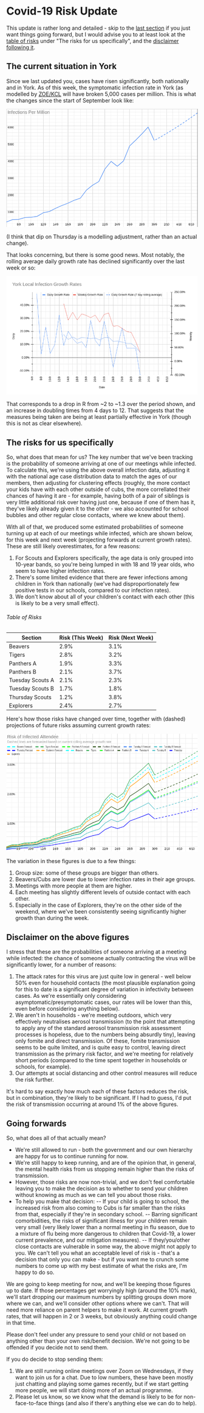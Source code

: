 # Covid-19 Risk Update

This update is rather long and detailed - skip to the [last section](#going-forwards) if you just want things going forward, but I would advise you to at least look 
at the [table of risks](#table-of-risks) under "The risks for us specifically", and the [disclaimer following it](#disclaimer-on-the-above-figures).
## The current situation in York

Since we last updated you, cases have risen significantly, both nationally and in York. As of this week, the symptomatic infection rate in 
York (as modelled by [ZOE/KCL](https://covid.joinzoe.com/data) will have broken 5,000 cases per million. This is what the changes since the start of September look 
like: 

![Graph of infections](g53.png)

(I think that dip on Thursday is a modelling adjustment, rather than an actual change). 

That looks concerning, but there is some good news. Most notably, the rolling average daily growth rate has declined significantly over the last week or so: 

![Graph of growth rates](g42.png) 

That corresponds to a drop in R from ~2 to ~1.3 over the period shown, and an increase in doubling times from 4 days to 12. That suggests that the measures being 
taken are being at least partially effective in York (though this is not as clear elsewhere). 

## The risks for us specifically

So, what does that mean for us? The key number that we've been tracking is the probability of someone arriving at one of our meetings while infected. To calculate 
this, we're using the above overall infection data, adjusting it with the national age case distribution data to match the ages of our members, then adjusting for 
clustering effects (roughly, the more contact your kids have with each other outside of cubs, the more correllated their chances of having it are - for example, 
having both of a pair of siblings is very little additional risk over having just one, because if one of them has it, they've likely already given it to the other - 
we also accounted for school bubbles and other regular close contacts, where we knew about them).

With all of that, we produced some estimated probabilities of someone turning up at each of our meetings while infected, which are shown below, for this week and next 
week (projecting forwards at current growth rates). These are still likely overestimates, for a few reasons: 

1. For Scouts and Explorers specifically, the age data is only grouped into 10-year bands, so you're being lumped in with 18 and 19 year olds, who seem to have 
higher infection rates. 
2. There's some limited evidence that there are fewer infections among children in York than nationally (we've had disproportionately few positive tests in our 
schools, compared to our infection rates). 
3. We don't know about all of your children's contact with each other (this is likely to be a very small effect).

###### Table of Risks 

Section | Risk (This Week) | Risk (Next Week)
--------|-----|------
Beavers | 2.9% | 3.1%
Tigers | 2.8% | 3.2%
Panthers A | 1.9% | 3.3%
Panthers B | 2.1% | 3.7%
Tuesday Scouts A | 2.1% | 2.3%
Tuesday Scouts B | 1.7% | 1.8%
Thursday Scouts | 1.2% | 3.8%
Explorers | 2.4% | 2.7%

Here's how those risks have changed over time, together with (dashed) projections of future risks assuming current growth rates: 

![Graph of risks](g43.png)

The variation in these figures is due to a few things: 

1. Group size: some of these groups are bigger than others.
1. Beavers/Cubs are lower due to lower infection rates in their age groups. 
2. Meetings with more people at them are higher. 
3. Each meeting has slightly different levels of outside contact with each other. 
4. Especially in the case of Explorers, they're on the other side of the weekend, where we've been consistently seeing significantly higher growth than during the 
week. 

## Disclaimer on the above figures 

I stress that these are the probabilities of someone arriving at a meeting while infected: the chance of someone actually contracting the virus will be significantly 
lower, for a number of reasons: 

1. The attack rates for this virus are just quite low in general - well below 50% even for household contacts (the most plausible explanation going for this
to date is a significant degree of variation in infectivity between cases. As we're essentially only considering asymptomatic/presymptomatic cases, our rates will be
lower than this, even before considering anything below). 
2. We aren't in households - we're meeting outdoors, which very effectively neutralises aerosol transmission (to the point that attempting to apply any of the 
standard aerosol transmission risk assessment processes is hopeless, due to the numbers being absurdly tiny), leaving only fomite and direct transmission. Of these, 
fomite transmission seems to be quite limited, and is quite easy to control, leaving direct transmission as the primary risk factor, and we're meeting for relatively 
short periods (compared to the time spent together in households or schools, for example). 
3. Our attempts at social distancing and other control measures will reduce the risk further. 

It's hard to say exactly how much each of these factors reduces the risk, but in combination, they're likely to be significant. If I had to guess, I'd put the risk
of transmission occurring at around 1% of the above figures. 

## Going forwards

So, what does all of that actually mean? 

- We're still allowed to run - both the government and our own hierarchy are happy for us to continue running for now. 
- We're still happy to keep running, and are of the opinion that, in general, the mental health risks from us stopping remain higher than the risks of transmission. 
- However, those risks are now non-trivial, and we don't feel comfortable leaving you to make the decision as to whether to send your children without knowing as much
as we can tell you about those risks.
- To help you make that decision: 
-- If your child is going to school, the increased risk from also coming to Cubs is far smaller than the risks from that, especially if they're in secondary school.
-- Barring significant comorbidities, the risks of significant illness for your children remain very small (very likely lower than a normal meeting in flu season, 
due to a mixture of flu being more dangerous to children that Covid-19, a lower current prevalence, and our mitigation measures).
-- If they/you/other close contacts are vulnerable in some way, the above might not apply to you. We can't tell you what an acceptable level of risk is - that's a 
decision that only you can make - but if you want me to crunch some numbers to come up with my best estimate of what the risks are, I'm happy to do so. 

We are going to keep meeting for now, and we'll be keeping those figures up to date. If those percentages get worryingly high (around the 10% mark), we'll start dropping our maximum numbers by splitting groups down more where we can, and we'll consider other options where we can't. That will need more reliance on parent helpers to make it work. At current growth rates, that will happen in 2 or 3 weeks, but obviously anything could change in that time. 

Please don't feel under any pressure to send your child or not based on anything other than your own risk/benefit decision. We're not going to be offended if you 
decide not to send them. 

If you do decide to stop sending them:

1. We are still running online meetings over Zoom on Wednesdays, if they want to join us for a chat. Due to low numbers, these have been mostly just chatting and 
playing some games recently, but if we start getting more people, we will start doing more of an actual programme. 
2. Please let us know, so we know what the demand is likely to be for non-face-to-face things (and also if there's anything else we can do to help). 
